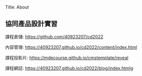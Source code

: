 Title: About

## 協同產品設計實習

課程倉儲: <a href="https://github.com/40923207/cd2022">https://github.com/40923207/cd2022</a>

內容管理: <a href="https://40923207.github.io/cd2022/content/index.html">https://40923207.github.io/cd2022/content/index.html</a>

課程投影片: <a href="https://mdecourse.github.io/cmstemplate/reveal">https://mdecourse.github.io/cmstemplate/reveal</a>

課程網誌: <a href="https://40923207.github.io/cd2022/blog/index.html">https://40923207.github.io/cd2022/blog/index.htmlg</a>








